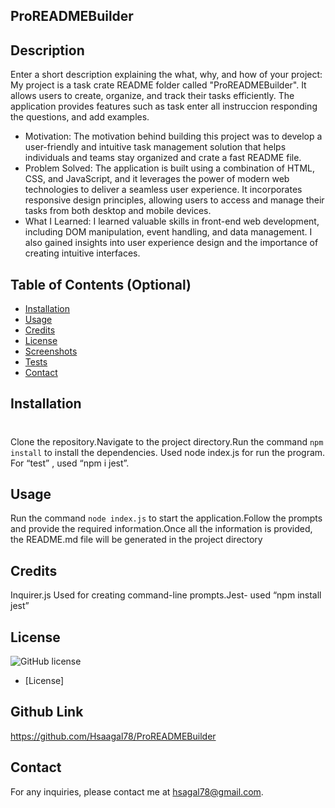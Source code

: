 ## ProREADMEBuilder

## Description

Enter a short description explaining the what, why, and how of your project: My project is a task crate README folder called "ProREADMEBuilder". It allows users to create, organize, and track their tasks efficiently. The application provides features such as task enter all instruccion responding the questions, and add examples.

- Motivation: The motivation behind building this project was to develop a user-friendly and intuitive task management solution that helps individuals and teams stay organized and crate a fast README file.
- Problem Solved: The application is built using a combination of HTML, CSS, and JavaScript, and it leverages the power of modern web technologies to deliver a seamless user experience. It incorporates responsive design principles, allowing users to access and manage their tasks from both desktop and mobile devices.
- What I Learned: I learned valuable skills in front-end web development, including DOM manipulation, event handling, and data management. I also gained insights into user experience design and the importance of creating intuitive interfaces.

## Table of Contents (Optional)

- [Installation](#installation)
- [Usage](#usage)
- [Credits](#credits)
- [License](#license)
- [Screenshots](#screenshots)
- [Tests](#tests)  
- [Contact](#contact)

## Installation
# 

 Clone the repository.Navigate to the project directory.Run the command `npm install` to install the dependencies. Used node index.js for run the program. For “test” , used “npm i jest”.

## Usage

 Run the command `node index.js` to start the application.Follow the prompts and provide the required information.Once all the information is provided, the README.md file will be generated in the project directory

## Credits

Inquirer.js Used for creating command-line prompts.Jest- used “npm install jest”

## License

![GitHub license](https://img.shields.io/badge/license-Apache%202.0-blue.svg)


* [License]


## Github Link

https://github.com/Hsaagal78/ProREADMEBuilder

## Contact

For any inquiries, please contact me at hsagal78@gmail.com.
